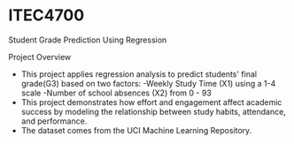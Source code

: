 # ITEC4700
Student Grade Prediction Using Regression

Project Overview
- This project applies regression analysis to predict students' final grade(G3) based on two factors:
  -Weekly Study Time (X1) using a 1-4 scale 
  -Number of school absences (X2) from 0 - 93
- This project demonstrates how effort and engagement affect academic success by modeling the relationship between study habits, attendance, and performance.
- The dataset comes from the UCI Machine Learning Repository.

